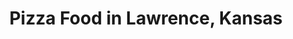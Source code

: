 ---
active: true
description: Pizza restaurants offering curbside, takeout, and delivery food in Lawrence,
  Kansas
name: Pizza
sitemap: true
slug: pizza
title: Pizza Food in Lawrence, Kansas
---